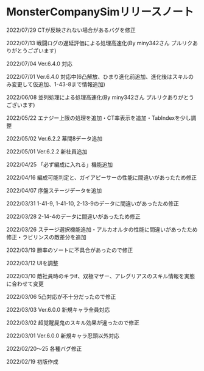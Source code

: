 # MonsterCompanySimリリースノート

2022/07/29 CTが反映されない場合があるバグを修正

2022/07/13 戦闘ログの遅延評価による処理高速化(By miny342さん プルリクありがとうございます)

2022/07/04 Ver.6.4.0 対応

2022/07/01 Ver.6.4.0 対応中(6凸解放、ひまり進化前追加、進化後はスキルのみ変更して仮追加、1-43-8まで情報追加)

2022/06/08 並列処理による処理高速化(By miny342さん プルリクありがとうございます)

2022/05/22 エナジー上限の処理を追加・CT率表示を追加・TabIndexを少し調整

2022/05/02 Ver.6.2.2 幕間8データ追加

2022/05/01 Ver.6.2.2 新社員追加

2022/04/25 「必ず編成に入れる」機能追加

2022/04/16 編成可能判定と、ガイアピーサーの性能に間違いがあったため修正

2022/04/07 序盤ステージデータを追加

2022/03/31 1-41-9, 1-41-10, 2-13-9のデータに間違いがあったため修正

2022/03/28 2-14-4のデータに間違いがあったため修正

2022/03/26 ステージ選択機能追加・アルカオルタの性能に間違いがあったため修正・ラビリンスの敵差分を追加

2022/03/19 勝率のソートに不具合があったので修正

2022/03/12 UIを調整

2022/03/10 敵社員時のキラif、双極マザー、アレグリアスのスキル情報を実態に合わせて変更

2022/03/06 5凸対応が不十分だったので修正

2022/03/03 Ver.6.0.0 新規キャラ全員対応

2022/03/02 超覚醒屍鬼のスキル効果が違ったので修正

2022/03/01 Ver.6.0.0 新規キャラ忍頭以外対応

2022/02/20～25 各種バグ修正

2022/02/19 初版作成

